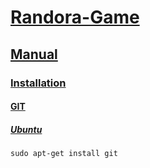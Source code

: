 # [Randora-Game](/README.md)

## [Manual](/manual/README.md)

### [Installation](/manual/installation/README.md)

#### [GIT](/manual/installation/git/README.md)

##### [Ubuntu](/manual/installation/git/ubuntu/README.md)

    sudo apt-get install git


